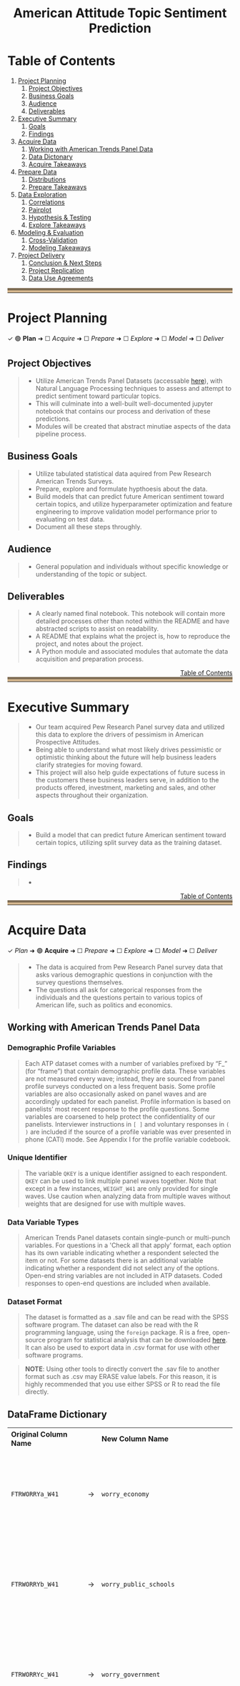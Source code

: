 <center><h1>American Attitude Topic Sentiment Prediction</center>

<a name ='toc'></a>
# Table of Contents 
1. [Project Planning](#project_planning)
    1. [Project Objectives](#project_objectives)
    2. [Business Goals](#business_goals)
    3. [Audience](#audience)
    4. [Deliverables](#deliverables)
2. [Executive Summary](#exe_sum)
    1. [Goals](#goals)
    2. [Findings](#findings)
3. [Acquire Data](#acquire)
    1. [Working with American Trends Panel Data](#working_with_data)
    2. [Data Dictonary](#data_dict) 
    3. [Acquire Takeaways](#acquire_takeaways)
4. [Prepare Data](#prep_data)
    1. [Distributions](#distributions)
    2. [Prepare Takeaways](#prepare_takeaways)
5. [Data Exploration](#explore)
    1. [Correlations](#correlations)
    2. [Pairplot](#pairplot)
    3. [Hypothesis & Testing](#hypotheses)
    4. [Explore Takeaways](#explore_takeaways)
6. [Modeling & Evaluation](#modeling)
    1. [Cross-Validation](#cross_validation)
    2. [Modeling Takeaways](#modeling_takeaways)
7. [Project Delivery](#delivery)
    1. [Conclusion & Next Steps](#conclusion_and_next_steps)
    2. [Project Replication](#replicate)
    3. [Data Use Agreements](#data_use)

<hr style="border-top: 10px groove tan; margin-top: 5px; margin-bottom: 5px"></hr>

<a name='project_planning'></a>
# Project Planning
✓ 🟢 **Plan** ➜ ☐ _Acquire_ ➜ ☐ _Prepare_ ➜ ☐ _Explore_ ➜ ☐ _Model_ ➜ ☐ _Deliver_

<a name='project_objectives'></a>
## Project Objectives 
> - Utilize American Trends Panel Datasets (accessable <a href="https://www.kaggle.com/shankanater/american-trends-panel-pewresearch/download">here</a>), with Natural Language Processing techniques to assess and attempt to predict sentiment toward particular topics.
> - This will culminate into a well-built well-documented jupyter notebook that contains our process and derivation of these predictions.
> - Modules will be created that abstract minutiae aspects of the data pipeline process.

<a name='business_goals'></a>
## Business Goals 
> - Utilize tabulated statistical data aquired from Pew Research American Trends Surveys.
> - Prepare, explore and formulate hypthoesis about the data.
> - Build models that can predict future American sentiment toward certain topics, and utilize hyperparameter optimization and feature engineering to improve validation model performance prior to evaluating on test data.
> - Document all these steps throughly.

<a name='audience'></a>
## Audience 
> - General population and individuals without specific knowledge or understanding of the topic or subject.

<a name='deliverables'></a>
## Deliverables
> - A clearly named final notebook. This notebook will contain more detailed processes other than noted within the README and have abstracted scripts to assist on readability.
> - A README that explains what the project is, how to reproduce the project, and notes about the project.
> - A Python module and associated modules that automate the data acquisition and preparation process. 

<div style="text-align: right"><a href='#toc'>Table of Contents</a></div>
<hr style="border-top: 10px groove tan; margin-top: 1px; margin-bottom: 1px"></hr>

<a name='exe_sum'></a>
# Executive Summary
> - Our team acquired Pew Research Panel survey data and utilized this data to explore the drivers of pessimism in American Prospective Attitudes.
> - Being able to understand what most likely drives pessimistic or optimistic thinking about the future will help business leaders clarify strategies for moving foward.
> - This project will also help guide expectations of future sucess in the customers these business leaders serve, in addition to the products offered, investment, marketing and sales, and other aspects throughout their organization. 

<a name='goals'></a>
## Goals
> - Build a model that can predict future American sentiment toward certain topics, utilizing split survey data as the training dataset.

<a name='findings'></a>
## Findings
> - 

<div style="text-align: right"><a href='#toc'>Table of Contents</a></div>
<hr style="border-top: 10px groove tan; margin-top: 1px; margin-bottom: 1px"></hr>

<a name='acquire'></a>
# Acquire Data
✓ _Plan_ ➜ 🟢 **Acquire** ➜ ☐ _Prepare_ ➜ ☐ _Explore_ ➜ ☐ _Model_ ➜ ☐ _Deliver_

> - The data is acquired from Pew Research Panel survey data that asks various demographic questions in conjunction with the survey questions themselves.
> - The questions all ask for categorical responses from the individuals and the questions pertain to various topics of American life, such as politics and economics.

<a name="working_with_data"></a>
## Working with American Trends Panel Data 

### Demographic Profile Variables
> Each ATP dataset comes with a number of variables prefixed by “F_” (for “frame”) that contain demographic profile data. These variables are not measured every wave; instead, they are sourced from panel profile surveys conducted on a less frequent basis. Some profile variables are also occasionally asked on panel waves and are accordingly updated for each panelist. Profile information is based on panelists’ most recent response to the profile questions. Some variables are coarsened to help protect the confidentiality of our panelists. Interviewer instructions in `[ ]` and voluntary responses in `( )` are included if the source of a profile variable was ever presented in phone (CATI) mode. See Appendix I for the profile variable codebook.

###  Unique Identifier
> The variable `QKEY` is a unique identifier assigned to each respondent. `QKEY` can be used to link multiple panel waves together. Note that except in a few instances, `WEIGHT_W41` are only provided for single waves. Use caution when analyzing data from multiple waves without weights that are designed for use with multiple waves.

### Data Variable Types
 > American Trends Panel datasets contain single-punch or multi-punch variables. For questions in a 'Check all that apply' format, each option has its own variable indicating whether a respondent selected the item or not. For some datasets there is an additional variable indicating whether a respondent did not select any of the options. Open-end string variables are not included in ATP datasets. Coded responses to open-end questions are included when available.

### Dataset Format
> The dataset is formatted as a .sav file and can be read with the SPSS software program. The dataset can also be read with the R programming language, using the `foreign` package. R is a free, open-source program for statistical analysis that can be downloaded <a href="https://cran.r-project.org/">here</a>. It can also be used to export data in .csv format for use with other software programs.

> **NOTE**: Using other tools to directly convert the .sav file to another format such as .csv may ERASE value
labels. For this reason, it is highly recommended that you use either SPSS or R to read the file directly.

<a name='data_dict'></a>
## DataFrame Dictionary

<table>
<th style="text-align:left">Original Column Name</th>
<th></th><th style="text-align:left">New Column Name</th><th style="text-align:center">Question</th><th style="text-align:center">Responses</th><tr>
        <td style="text-align:left"><code>FTRWORRYa_W41</code></td>
        <td style="text-align:right">&rarr;</td>
        <td style="text-align:left"><code>worry_economy</code></td>
        <td style="text-align:center">How worried are you, if at all, about the overall soundess of our economic system?</td>
        <td><ul>1 Not too worried</ul><ul>2 Fairly worried</ul><ul>3 Very worried</ul><ul>4 Not at all worried</ul><ul>5 Refused</ul></td>
    </tr><tr>
        <td style="text-align:left"><code>FTRWORRYb_W41</code></td>
        <td style="text-align:right">&rarr;</td>
        <td style="text-align:left"><code>worry_public_schools</code></td>
        <td style="text-align:center">How worried are you, if at all, about the ability of public schools to provide a quality education?</td>
        <td><ul>1 Fairly worried</ul><ul>2 Very worried</ul><ul>3 Not too worried</ul><ul>4 Not at all worried</ul><ul>5 Refused</ul></td>
    </tr><tr>
        <td style="text-align:left"><code>FTRWORRYc_W41</code></td>
        <td style="text-align:right">&rarr;</td>
        <td style="text-align:left"><code>worry_government</code></td>
        <td style="text-align:center">How worried are you, if at all, about the way the government in Washington works?</td>
        <td><ul>1 Fairly worried</ul><ul>2 Very worried</ul><ul>3 Not too worried</ul><ul>4 Not at all worried</ul><ul>5 Refused</ul></td>
    </tr><tr>
        <td style="text-align:left"><code>FTRWORRYd_W41</code></td>
        <td style="text-align:right">&rarr;</td>
        <td style="text-align:left"><code>worry_leaders</code></td>
        <td style="text-align:center">How worried are you, if at all, about the ability of political leaders to solve the country’s biggest problems?</td>
        <td><ul>1 Fairly worried</ul><ul>2 Very worried</ul><ul>3 Not too worried</ul><ul>4 Not at all worried</ul><ul>5 Refused</ul></td>
    </tr><tr>
        <td style="text-align:left"><code>FTRWORRYe_W41</code></td>
        <td style="text-align:right">&rarr;</td>
        <td style="text-align:left"><code>worry_morals</code></td>
        <td style="text-align:center">How worried are you, if at all, about the moral values of Americans?</td>
        <td><ul>1 Fairly worried</ul><ul>2 Very worried</ul><ul>3 Not too worried</ul><ul>4 Not at all worried</ul><ul>5 Refused</ul></td>
    </tr><tr>
        <td style="text-align:left"><code>FTRWORRYf_W41</code></td>
        <td style="text-align:right">&rarr;</td>
        <td style="text-align:left"><code>worry_climate</code></td>
        <td style="text-align:center">How worried are you, if at all, about climate change?</td>
        <td><ul>1 Not too worried</ul><ul>2 Not at all worried</ul><ul>3 Very worried</ul><ul>4 Fairly worried</ul><ul>5 Refused</ul></td>
    </tr><tr>
        <td style="text-align:left"><code>ELDCARE_W41eldcare</code></td>
        <td style="text-align:right">&rarr;</td>
        <td style="text-align:left"><code>elder_care</code></td>
        <td style="text-align:center">How worried are you, if at all, about climate change?</td>
        <td><ul>1 LESS prepared financially for retirement than older adults today</ul><ul>2 BETTER prepared financially for retirement than older adults are today</ul><ul>Refused</ul></td>
    </tr><tr>
        <td style="text-align:left"><code>ELDFINANCEF1_W41</code></td>
        <td style="text-align:right">&rarr;</td>
        <td style="text-align:left"><code>elder_finance_1</code></td>
        <td style="text-align:center">Who do you think will be mostly responsible for paying for the long-term care older Americans may need?</td>
        <td><ul>1 Family members</ul><ul>2 Older Americans themselves</ul><ul>3 Government</ul><ul>4 Refused</ul></td>
    </tr><tr>
        <td style="text-align:left"><code>ELDFINANCEF2_W41</code></td>
        <td style="text-align:right">&rarr;</td>
        <td style="text-align:left"><code>elder_finance_2</code></td>
        <td style="text-align:center">Who do you think should be mostly responsible for paying for the long-term care older Americans may need?</td>
        <td><ul>1 Government</ul><ul>2 Family members</ul><ul>3 Older Americans themselves</ul><ul>4 Refused</ul></td>
    </tr><tr>
        <td style="text-align:left"><code>GOVPRIOa_W41</code></td>
        <td style="text-align:right">&rarr;</td>
        <td style="text-align:left"><code>priority_debt</code></td>
        <td style="text-align:center">If you were deciding what the federal government should do to improve the quality of life for future generations, what priority would you give to the national debt?</td>
        <td><ul>1 A lower priority</ul><ul>2 A top priority</ul><ul>3 An important, but not a top priority</ul><ul>4 Should not be done</ul><ul>5 Refused</ul></td>
    </tr><tr>
        <td style="text-align:left"><code>GOVPRIOb_W41</code></td>
        <td style="text-align:right">&rarr;</td>
        <td style="text-align:left"><code>priority_education</code></td>
        <td style="text-align:center">If you were deciding what the federal government should do to improve the quality of life for future generations, what priority would you give to increasing spending for education?</td>
        <td><ul>1 An important, but not a top priority</ul><ul>2 A top priority</ul><ul>3 Should not be done</ul><ul>4 A lower priority</ul><ul>5 Refused</ul></td>
    </tr><tr>
        <td style="text-align:left"><code>GOVPRIOc_W41</code></td>
        <td style="text-align:right">&rarr;</td>
        <td style="text-align:left"><code>priority_healthcare</code></td>
        <td style="text-align:center">If you were deciding what the federal government should do to improve the quality of life for future generations, what priority would you give to providing high-quality, affordable health care to all Americans?</td>
        <td><ul>1 A lower priority</ul><ul>2 A top priority</ul><ul>3 An important, but not a top priority</ul><ul>4 Should not be done</ul><ul>5 Refused</ul></td>
    </tr><tr>
        <td style="text-align:left"><code>GOVPRIOd_W41</code></td>
        <td style="text-align:right">&rarr;</td>
        <td style="text-align:left"><code>priority_science</code></td>
        <td style="text-align:center">If you were deciding what the federal government should do to improve the quality of life for future generations, what priority would you give to increasing spending on scientific research?</td>
        <td><ul>1 An important, but not a top priority</ul><ul>2 A lower priority</ul><ul>3 Should not be done</ul><ul>4 A top priority</ul><ul>5 Refused</ul></td>
    </tr><tr>
        <td style="text-align:left"><code>GOVPRIOe_W41</code></td>
        <td style="text-align:right">&rarr;</td>
        <td style="text-align:left"><code>priority_inequality</code></td>
        <td style="text-align:center">If you were deciding what the federal government should do to improve the quality of life for future generations, what priority would you give to reducing the gap between the rich and the poor?</td>
        <td><ul>1 A top priority</ul><ul>2 An important, but not a top priority</ul><ul>3 A lower priority</ul><ul>4 Should not be done</ul><ul>5 Refused</ul></td>
    </tr><tr>
        <td style="text-align:left"><code>GOVPRIOfF1_W41</code></td>
        <td style="text-align:right">&rarr;</td>
        <td style="text-align:left"><code>priority_reduce_military</code></td>
        <td style="text-align:center">If you were deciding what the federal government should do to improve the quality of life for future generations, what priority would you give to reducing military spending?</td>
        <td><ul>1 A lower priority</ul><ul>2 An important, but not a top priority</ul><ul>3 Should not be done</ul><ul>4 A top priority</ul><ul>5 Refused</ul></td>
    </tr><tr>
        <td style="text-align:left"><code>GOVPRIOgF1_W41</code></td>
        <td style="text-align:right">&rarr;</td>
        <td style="text-align:left"><code>priority_undocumented_immigration</code></td>
        <td style="text-align:center">If you were deciding what the federal government should do to improve the quality of life for future generations, what priority would you give to reducing the number of undocumented immigrants coming into the US?</td>
        <td><ul>1 A top priority</ul><ul>2 An important, but not a top priority</ul><ul>3 A lower priority</ul><ul>4 Should not be done</ul><ul>5 Refused</ul></td>
    </tr><tr>
        <td style="text-align:left"><code>GOVPRIOhF1_W41</code></td>
        <td style="text-align:right">&rarr;</td>
        <td style="text-align:left"><code>priority_increase_social_security</code></td>
        <td style="text-align:center">If you were deciding what the federal government should do to improve the quality of life for future generations, what priority would you give to reducing spending on Social Security, Medicare and Medicaid?</td>
        <td><ul>1 A top priority</ul><ul>2 Should not be done</ul><ul>3 An important, but not a top priority</ul><ul>4 A lower priority</ul><ul>5 Refused</ul></td>
    </tr><tr>
        <td style="text-align:left"><code>GOVPRIOjF1_W41</code></td>
        <td style="text-align:right">&rarr;</td>
        <td style="text-align:left"><code>priority_avoid_tax_increase</code></td>
        <td style="text-align:center">If you were deciding what the federal government should do to improve the quality of life for future generations, what priority would you give to avoiding tax increases?</td>
        <td><ul>1 A top priority</ul><ul>2 An important, but not a top priority</ul><ul>3 A lower priority</ul><ul>4 Should not be done</ul><ul>5 Refused</ul></td>
    </tr><tr>
        <td style="text-align:left"><code>GOVPRIOkF2_W41</code></td>
        <td style="text-align:right">&rarr;</td>
        <td style="text-align:left"><code>priority_increase_military</code></td>
        <td style="text-align:center">If you were deciding what the federal government should do to improve the quality of life for future generations, what priority would you give to increasing military spending?</td>
        <td><ul>1 An important, but not a top priority</ul><ul>2 A lower priority</ul><ul>3 A top priority</ul><ul>4 Should not be done</ul><ul>5 Refused</ul></td>
    </tr><tr>
        <td style="text-align:left"><code>GOVPRIOlF2_W41</code></td>
        <td style="text-align:right">&rarr;</td>
        <td style="text-align:left"><code>priority_more_immigration</code></td>
        <td style="text-align:center">If you were deciding what the federal government should do to improve the quality of life for future generations, what priority would you give to allowing more immigrants into the US who come here legally?</td>
        <td><ul>1 Should not be done</ul><ul>2 An important, but not a top priority</ul><ul>3 A lower priority</ul><ul>4 A top priority</ul><ul>5 Refused</ul></td>
    </tr><tr>
        <td style="text-align:left"><code>GOVPRIOnF2_W41</code></td>
        <td style="text-align:right">&rarr;</td>
        <td style="text-align:left"><code>priority_reducing_spending_infrastructure</code></td>
        <td style="text-align:center">If you were deciding what the federal government should do to improve the quality of life for future generations, what priority would you give to reducing spending for roads, bridges and other infrastructure?</td>
        <td><ul>1 Should not be done</ul><ul>2 An important, but not a top priority</ul><ul>3 A top priority</ul><ul>4 A lower priority</ul><ul>5 Refused</ul></td>
    </tr><tr>
        <td style="text-align:left"><code>GOVPRIOoF2_W41</code></td>
        <td style="text-align:right">&rarr;</td>
        <td style="text-align:left"><code>priority_climate</code></td>
        <td style="text-align:center">If you were deciding what the federal government should do to improve the quality of life for future generations, what priority would you give to dealing with climate change?</td>
        <td><ul>2 An important, but not a top priority</ul><ul>3 A lower priority</ul><ul>4 Should not be done</ul><ul>5 Refused</ul></td>
    </tr><tr>
        <td style="text-align:left"><code>SOLVPROBa_W41</code></td>
        <td style="text-align:right">&rarr;</td>
        <td style="text-align:left"><code>sci_tech</code></td>
        <td style="text-align:center">In the future, what kind of an impact do you think Science and Technology will have in solving the biggest problems facing the country?</td>
        <td><ul>1 A very positive impact</ul><ul>2 A somewhat negative impact</ul><ul>3 A somewhat positive impact</ul><ul>4 A very negative impact</ul><ul>5 Refused</ul></td>
    </tr><tr>
        <td style="text-align:left"><code>SOLVPROBb_W41</code></td>
        <td style="text-align:right">&rarr;</td>
        <td style="text-align:left"><code>major_corps</code></td>
        <td style="text-align:center">In the future, what kind of an impact do you think Major Corporations will have in solving the biggest problems facing the country?</td>
        <td><ul>1 A somewhat positive impact</ul><ul>2 A somewhat negative impact</ul><ul>3 A very negative impact</ul><ul>4 A very positive impact</ul><ul>5 Refused</ul></td>
    </tr><tr>
        <td style="text-align:left"><code>SOLVPROBc_W41</code></td>
        <td style="text-align:right">&rarr;</td>
        <td style="text-align:left"><code>rel_groups</code></td>
        <td style="text-align:center">In the future, what kind of an impact do you think Religious Groups will have in solving the biggest problems facing the country?</td>
        <td><ul>1 A somewhat positive impact</ul><ul>2 A somewhat negative impact</ul><ul>3 A very positive impact</ul><ul>4 A very negative impact</ul><ul>5 Refused</ul></td>
    </tr><tr>
        <td style="text-align:left"><code>SOLVPROBdF1_W41</code></td>
        <td style="text-align:right">&rarr;</td>
        <td style="text-align:left"><code>gov_in_wash</code></td>
        <td style="text-align:center">In the future, what kind of an impact do you think the Government in Washington will have in solving the biggest problems facing the country?</td>
        <td><ul>1 A somewhat positive impact</ul><ul>2 A very negative impact</ul><ul>3 A somewhat negative impact</ul><ul>4 A very positive impact</ul><ul>5 Refused</ul></td>
    </tr><tr>
        <td style="text-align:left"><code>SOLVPROBeF2_W41</code></td>
        <td style="text-align:right">&rarr;</td>
        <td style="text-align:left"><code>state_local</code></td>
        <td style="text-align:center">In the future, what kind of an impact do you think State and Local Government will have in solving the biggest problems facing the country?</td>
        <td><ul>1 A somewhat negative impact</ul><ul>2 A very positive impact</ul><ul>3 A very negative impact</ul><ul>4 A somewhat positive impact</ul><ul>5 Refused</ul></td>
    </tr><tr>
        <td style="text-align:left"><code>SOLVPROBf_W41</code></td>
        <td style="text-align:right">&rarr;</td>
        <td style="text-align:left"><code>media</code></td>
        <td style="text-align:center">In the future, what kind of an impact do you think the News Media will have in solving the biggest problems facing the country?</td>
        <td><ul>1 A somewhat negative impact</ul><ul>2 A very negative impact</ul><ul>3 A somewhat positive impact</ul><ul>4 A very positive impact</ul><ul>5 Refused</ul></td>
    </tr><tr>
        <td style="text-align:left"><code>SOLVPROBg_W41</code></td>
        <td style="text-align:right">&rarr;</td>
        <td style="text-align:left"><code>military</code></td>
        <td style="text-align:center">In the future, what kind of an impact do you think the Military will have in solving the biggest problems facing the country?</td>
        <td><ul>1 A somewhat positive impact</ul><ul>2 A very positive impact</ul><ul>3 A very negative impact</ul><ul>4 A somewhat negative impact</ul><ul>5 Refused</ul></td>
    </tr><tr>
        <td style="text-align:left"><code>SOLVPROBh_W41</code></td>
        <td style="text-align:right">&rarr;</td>
        <td style="text-align:left"><code>college_uni</code></td>
        <td style="text-align:center">In the future, what kind of an impact do you think Colleges and Universities will have in solving the biggest problems facing the country?</td>
        <td><ul>1 A somewhat positive impact</ul><ul>2 A very negative impact</ul><ul>3 A very positive impact</ul><ul>4 A somewhat negative impact</ul><ul>5 Refused</ul></td>
    </tr><tr>
        <td style="text-align:left"><code>SOLVPROBi_W41</code></td>
        <td style="text-align:right">&rarr;</td>
        <td style="text-align:left"><code>schools</code></td>
        <td style="text-align:center">In the future, what kind of an impact do you think Public K-12 Schools will have in solving the biggest problems facing the country?</td>
        <td><ul>1 A somewhat positive impact</ul><ul>2 A very positive impact</ul><ul>3 A somewhat negative impact</ul><ul>4 A very negative impact</ul><ul>5 Refused</ul></td>
    </tr><tr>
        <td style="text-align:left"><code>HARASS1F1a_W41</code></td>
        <td style="text-align:right">&rarr;</td>
        <td style="text-align:left"><code>harass_false_f1</code></td>
        <td style="text-align:center">When it comes to sexual harassment and sexual assault in the workplace today, how much of a problem, if at all, would you say is women claiming they have experienced sexual harassment or assault when it hasn’t actually occurred?</td>
        <td><ul>1 Major problem</ul><ul>2 Minor problem</ul><ul>3 Not a problem</ul><ul>4 Refused</ul></td>
    </tr><tr>
        <td style="text-align:left"><code>HARASS1F1b_W41</code></td>
        <td style="text-align:right">&rarr;</td>
        <td style="text-align:left"><code>harass_fired_f1</code></td>
        <td style="text-align:center">When it comes to sexual harassment and sexual assault in the workplace today, how much of a problem, if at all, would you say is employers firing men who have been accused of sexual harassment or assault before finding out all the facts?</td>
        <td><ul>1 Major problem</ul><ul>3 Minor problem</ul><ul>4 Not a problem</ul><ul>2 Refused</ul></td>
    </tr><tr>
        <td style="text-align:left"><code>HARASS1F1c_W41</code></td>
        <td style="text-align:right">&rarr;</td>
        <td style="text-align:left"><code>harass_unpunished_f1</code></td>
        <td style="text-align:center">When it comes to sexual harassment and sexual assault in the workplace today, how much of a problem, if at all, would you say is men getting away with committing sexual harassment or assault?</td>
        <td><ul>1 Minor problem</ul><ul>2 Major problem</ul><ul>3 Not a problem</ul><ul>4 Refused</ul></td>
    </tr><tr>
        <td style="text-align:left"><code>HARASS1F1d_W41</code></td>
        <td style="text-align:right">&rarr;</td>
        <td style="text-align:left"><code>harass_unbelieved_f1</code></td>
        <td style="text-align:center">When it comes to sexual harassment and sexual assault in the workplace today, how much of a problem, if at all, would you say is women not being believed when they claim that they have experienced sexual harassment or assault</td>
        <td><ul>1 Minor problem</ul><ul>2 Major problem</ul><ul>3 Not a problem</ul><ul>4 Refused</ul></td>
    </tr><tr>
        <td style="text-align:left"><code>HARASS1NOWRKF2a_W41</code></td>
        <td style="text-align:right">&rarr;</td>
        <td style="text-align:left"><code>harass_false_f2</code></td>
        <td style="text-align:center">When it comes to sexual harassment and sexual assault today, how much of a problem, if at all, would you say is women claiming they have experienced sexual harassment or assault when it hasn’t actually occurred?</td>
        <td><ul>1 Minor problem</ul><ul>2 Major problem</ul><ul>3 Not a problem</ul><ul>4 Refused</ul></td>
    </tr><tr>
        <td style="text-align:left"><code>HARASS1NOWRKF2c_W41</code></td>
        <td style="text-align:right">&rarr;</td>
        <td style="text-align:left"><code>harass_unpunished_f2</code></td>
        <td style="text-align:center">When it comes to sexual harassment and sexual assault today, how much of a problem, if at all, would you say is men getting away with committing sexual harassment or assault?</td>
        <td><ul>1 Minor problem</ul><ul>2 Major problem</ul><ul>3 Not a problem</ul><ul>4 Refused</ul></td>
    </tr><tr>
        <td style="text-align:left"><code>HARASS1NOWRKF2d_W41</code></td>
        <td style="text-align:right">&rarr;</td>
        <td style="text-align:left"><code>harass_unbelieved_f2</code></td>
        <td style="text-align:center">When it comes to sexual harassment and sexual assault today, how much of a problem, if at all, would you say is women not being believed when they claim that they have experienced sexual harassment or assault?</td>
        <td><ul>1 Minor problem</ul><ul>2 Major problem</ul><ul>3 Not a problem</ul><ul>4 Refused</ul></td>
    </tr><tr>
        <td style="text-align:left"><code>HARASS3F1_W41</code></td>
        <td style="text-align:right">&rarr;</td>
        <td style="text-align:left"><code>harass_interactions_f1</code></td>
        <td style="text-align:center">Do you think the increased focus on sexual harassment and assault has made it easier or harder for men to know how to interact with women in the workplace, or hasn’t it made much difference?</td>
        <td><ul>1 Has made it harder for men</ul><ul>2 Hasn't made much difference</ul><ul>3 Has made it easier for men</ul><ul>4 Refused</ul></td>
    </tr><tr>
        <td style="text-align:left"><code>HARASS3NOWRKF2_W41</code></td>
        <td style="text-align:right">&rarr;</td>
        <td style="text-align:left"><code>harass_interactions_f2</code></td>
        <td style="text-align:center">Do you think the increased focus on sexual harassment and assault has made it easier or harder for men to know how to interact with women in the workplace, or hasn’t it made much difference?</td>
        <td><ul>1 Has made it harder for men</ul><ul>2 Has made it easier for men</ul><ul>3 Refused</ul></td>
    </tr><tr>
        <td style="text-align:left"><code>HARASS4_W41</code></td>
        <td style="text-align:right">&rarr;</td>
        <td style="text-align:left"><code>harass_personal_exp</code></td>
        <td style="text-align:center">Have you ever personally received unwanted sexual advances or verbal or physical harassment of a sexual nature? This can be in any circumstance, whether or not work-related.</td>
        <td><ul>1 Yes</ul><ul>2 No</ul><ul>3 Refused</ul></td>
    </tr><tr>
        <td style="text-align:left"><code>HARASS5_W41</code></td>
        <td style="text-align:right">&rarr;</td>
        <td style="text-align:left"><code>harass_sexual_personal_exp</code></td>
        <td style="text-align:center">Have you received unwanted sexual advances or verbal or physical harassment of a sexual nature…</td>
        <td><ul>1 Both</ul><ul>2 In a professional or work setting</ul><ul>3 Outside of a professional or work setting</ul><ul>4 Refused</ul></td>
    </tr><tr>
        <td style="text-align:left"><code>GNATPROB_W41</code></td>
        <td style="text-align:right">&rarr;</td>
        <td style="text-align:left"><code>worries_federal_government</code></td>
        <td style="text-align:center">Over the next 30 years, which of the following worries you more about the federal government?</td>
        <td><ul>1 That the government will be too involved in problems that should be left to businesses and individuals</ul><ul>2 That the government will do too little to solve problems facing the country</ul><ul>3 Refused</ul></td>
    </tr><tr>
        <td style="text-align:left"><code>WRKTRN1F1_W41</code></td>
        <td style="text-align:right">&rarr;</td>
        <td style="text-align:left"><code>most_responsible_for_workers_f1</code></td>
        <td style="text-align:center">Over the next 30 years, who should be MOST responsible for making sure American workers have the right skills and training to get a good job?</td>
        <td><ul>1 Employers</ul><ul>2 Individuals themselves</ul><ul>3 Government</ul><ul>4 The education system</ul><ul>5 Refused</ul></td>
    </tr><tr>
        <td style="text-align:left"><code>WRKTRN2F1_W41</code></td>
        <td style="text-align:right">&rarr;</td>
        <td style="text-align:left"><code>second_most_responsible_for_workers_f1</code></td>
        <td style="text-align:center">Who should be the SECOND-MOST responsible for making sure American workers have the right skills and training to get a good job?</td>
        <td><ul> (LIST WITH R’S ANSWER TO WRKTRN1F1 OMITTED)</ul><ul>1 The education system</ul><ul>2 Employers</ul><ul>3 Individuals themselves</ul><ul>4 Government</ul><ul>5 Refused</ul></td>
    </tr><tr>
        <td style="text-align:left"><code>WRKTRN2F2_W41</code></td>
        <td style="text-align:right">&rarr;</td>
        <td style="text-align:left"><code>second_most_responsible_for_workers_f2</code></td>
        <td style="text-align:center">Who should be the SECOND-MOST responsible for making sure young adults have the right skills and training to get a good job?</td>
        <td><ul> (LIST WITH R’S ANSWER TO WRKTRN1F1 OMITTED)</ul><ul>1 The education system</ul><ul>2 Government</ul><ul>3 Individuals themselves</ul><ul>4 Employers</ul><ul>5 Refused</ul></td>
    </tr><tr>
        <td style="text-align:left"><code>JOBSECURITY_W41</code></td>
        <td style="text-align:right">&rarr;</td>
        <td style="text-align:left"><code>job_security</code></td>
        <td style="text-align:center">By the year 2050, will the average working person in this country have…</td>
        <td><ul>1 Less job security</ul><ul>2 About the same</ul><ul>3 More job security</ul><ul>4 Refused</ul></td>
    </tr><tr>
        <td style="text-align:left"><code>JOBBENEFITS_W41</code></td>
        <td style="text-align:right">&rarr;</td>
        <td style="text-align:left"><code>job_benefits</code></td>
        <td style="text-align:center">Will the average working person in this country have employee benefits, such as health insurance, paid vacations and retirement plans that are…</td>
        <td><ul>1 Not as good as they are now</ul><ul>2 About the same as they are now</ul><ul>3 Better than they are now</ul><ul>4 Refused</ul></td>
    </tr><tr>
        <td style="text-align:left"><code>AUTOWKPLC_W41</code></td>
        <td style="text-align:right">&rarr;</td>
        <td style="text-align:left"><code>automation_good_or_bad</code></td>
        <td style="text-align:center">Overall, has the automation of jobs through new technology in the workplace…</td>
        <td><ul>1 Neither helped nor hurt</ul><ul>2 Mostly hurt American workers</ul><ul>3 Mostly helped American workers</ul><ul>4 Refused</ul></td>
    </tr><tr>
        <td style="text-align:left"><code>ROBWRK_W41</code></td>
        <td style="text-align:right">&rarr;</td>
        <td style="text-align:left"><code>replacement_by_robots_likelihood</code></td>
        <td style="text-align:center">Overall, how likely do you think it is that 30 years from now robots and computers will do much of the work currently done by humans? Do you think this will…</td>
        <td><ul>1 Probably not happen</ul><ul>2 Probably happen</ul><ul>3 Definitely happen</ul><ul>4 Definitely not happen</ul><ul>5 Refused</ul></td>
    </tr><tr>
        <td style="text-align:left"><code>ROBWRK2_W41</code></td>
        <td style="text-align:right">&rarr;</td>
        <td style="text-align:left"><code>replacement_by_robots_good_or_bad</code></td>
        <td style="text-align:center">If robots and computers do much of the work currently done by humans, do you think this would be…</td>
        <td><ul>1 A very bad thing for the country</ul><ul>2 A somewhat bad thing for the country</ul><ul>3 A somewhat good thing for the country</ul><ul>4 A very good thing for the country</ul><ul>5 Refused</ul></td>
    </tr><tr>
        <td style="text-align:left"><code>AUTOLKLY_W41</code></td>
        <td style="text-align:right">&rarr;</td>
        <td style="text-align:left"><code>likelihood_my_job_replaced_by_robots</code></td>
        <td style="text-align:center">Within the next 30 years, how likely do you think it is that the type of work that you do will be done by robots or computers? Do you think this will…</td>
        <td><ul>1 Definitely not happen</ul><ul>2 Probably happen</ul><ul>3 Probably not happen</ul><ul>4 Definitely happen</ul><ul>5 Refused</ul></td>
    </tr><tr>
        <td style="text-align:left"><code>ROBIMPACTa_W41</code></td>
        <td style="text-align:right">&rarr;</td>
        <td style="text-align:left"><code>robot_replacement_increase_inequality</code></td>
        <td style="text-align:center">If robots and computers perform most of the jobs currently being done by humans, do you think it is likely or not that inequality between the rich and the poor would increase?</td>
        <td><ul>1 Yes, likely</ul><ul>2 No, not likely</ul><ul>3 Refused</ul></td>
    </tr><tr>
        <td style="text-align:left"><code>ROBIMPACTb_W41</code></td>
        <td style="text-align:right">&rarr;</td>
        <td style="text-align:left"><code>robot_replacement_means_better_jobs_for_humans</code></td>
        <td style="text-align:center">If robots and computers perform most of the jobs currently being done by humans, do you think it is likely or not that the economy would create many new, better-paying jobs for humans?</td>
        <td><ul>1 Yes, likely</ul><ul>2 No, not likely</ul><ul>3 Refused</ul></td>
    </tr><tr>
        <td style="text-align:left"><code>LEGALIMG_W41</code></td>
        <td style="text-align:right">&rarr;</td>
        <td style="text-align:left"><code>legal_immigration_levels</code></td>
        <td style="text-align:center">In order to maintain the strength of the U.S. economy over the next 30 years, do you think that LEGAL immigration will need to be…</td>
        <td><ul>1 Maintained at current levels</ul><ul>2 Decreased</ul><ul>3 Increased</ul><ul>4 Refused</ul></td>
    </tr><tr>
        <td style="text-align:left"><code>FUTRCLASSa_W41</code></td>
        <td style="text-align:right">&rarr;</td>
        <td style="text-align:left"><code>share_americans_in_upper_class</code></td>
        <td style="text-align:center">Over the next 30 years, do you think the share of Americans who are in the Upper Class will increase, decrease, or stay about the same?</td>
        <td><ul>1 Increase</ul><ul>2 Decrease</ul><ul>3 Stay about the same</ul><ul>4 Refused</ul></td>
    </tr><tr>
        <td style="text-align:left"><code>FUTRCLASSb_W41</code></td>
        <td style="text-align:right">&rarr;</td>
        <td style="text-align:left"><code>share_americans_in_middle_class</code></td>
        <td style="text-align:center">Over the next 30 years, do you think the share of Americans who are in the Middle Class will increase, decrease, or stay about the same?</td>
        <td><ul>1 Increase</ul><ul>2 Decrease</ul><ul>3 Stay about the same</ul><ul>4 Refused</ul></td>
    </tr><tr>
        <td style="text-align:left"><code>FUTRCLASSc_W41</code></td>
        <td style="text-align:right">&rarr;</td>
        <td style="text-align:left"><code>share_americans_in_lower_class</code></td>
        <td style="text-align:center">Over the next 30 years, do you think the share of Americans who are in the Lower Class will increase, decrease, or stay about the same?</td>
        <td><ul>1 Increase</ul><ul>2 Decrease</ul><ul>3 Stay about the same</ul><ul>4 Refused</ul></td>
    </tr><tr>
        <td style="text-align:left"><code>F_EDUCCAT</code></td>
        <td style="text-align:right">&rarr;</td>
        <td style="text-align:left"><code>highest_education_three_categories</code></td>
        <td style="text-align:center">Three-way category coded from self-reported educational attainment.</td>
        <td><ul>1 College graduate+ (EDUC_ACS =11,12,13,14)</ul><ul>2 H.S. graduate or less (EDUC_ACS =1,2,3,4,5,6,7)</ul><ul>3 Some College (EDUC_ACS =8,9,10)</ul><ul>4 Don't know/Refused (EDUC_ACS =Refused)</ul></td>
    </tr><tr>
        <td style="text-align:left"><code>F_EDUCCAT2</code></td>
        <td style="text-align:right">&rarr;</td>
        <td style="text-align:left"><code>highest_education_six_categories</code></td>
        <td style="text-align:center">Six-way category coded from self-reported educational attainment.</td>
        <td><ul>5 Less than high school (EDUC_ACS=1,2,3,4,5)</ul><ul>2 High school graduate (EDUC_ACS =6,7)</ul><ul>6 Some college, no degree (EDUC_ACS=8,9)</ul><ul>3 Associate's degree (EDUC_ACS=10)</ul><ul>4 College graduate/some post grad (EDUC_ACS =11)</ul><ul>1 Postgraduate (EDUC_ACS =12,13,14)</ul><ul>7 Don't know/Refused (EDUC_ACS =Refused)</ul></td>
    </tr><tr>
        <td style="text-align:left"><code>F_HISP</code></td>
        <td style="text-align:right">&rarr;</td>
        <td style="text-align:left"><code>hispanic_or_latino</code></td>
        <td style="text-align:center">Are you of Hispanic, Latino, or Spanish origin, such as Mexican, Puerto Rican or Cuban?</td>
        <td><ul>1 No</ul><ul>2 Yes</ul><ul>3 Refused</ul></td>
    </tr><tr>
        <td style="text-align:left"><code>F_RACECMB</code></td>
        <td style="text-align:right">&rarr;</td>
        <td style="text-align:left"><code>race</code></td>
        <td style="text-align:center">Combining race.</td>
        <td><ul>1 White</ul><ul>2 Mixed Race</ul><ul>3 Or some other race</ul><ul>4 Black or African American</ul><ul>5 Asian or Asian-American</ul><ul>6 Refused</ul></td>
    </tr><tr>
        <td style="text-align:left"><code>F_RACETHN</code></td>
        <td style="text-align:right">&rarr;</td>
        <td style="text-align:left"><code>race_and_ethnicity</code></td>
        <td style="text-align:center">Race-ethnicity.</td>
        <td><ul>1 White non-Hispanic</ul><ul>2 Other</ul><ul>3 Hispanic</ul><ul>4 Black non-Hispanic</ul><ul>5 Refused</ul></td>
    </tr><tr>
        <td style="text-align:left"><code>F_NATIVITY</code></td>
        <td style="text-align:right">&rarr;</td>
        <td style="text-align:left"><code>birthplace</code></td>
        <td style="text-align:center">Were you born in the United States, on the island of Puerto Rico, or in another country?</td>
        <td><ul>1 U.S.</ul><ul>2 Another country</ul><ul>3 Puerto Rico</ul><ul>4 Other U.S. territory</ul><ul>5 Refused</ul></td>
    </tr><tr>
        <td style="text-align:left"><code>F_CITIZEN</code></td>
        <td style="text-align:right">&rarr;</td>
        <td style="text-align:left"><code>us_citizen</code></td>
        <td style="text-align:center">Are you a citizen of the United States?</td>
        <td><ul>1 Yes</ul><ul>2 No</ul><ul>3 Refused</ul></td>
    </tr><tr>
        <td style="text-align:left"><code>F_MARITAL</code></td>
        <td style="text-align:right">&rarr;</td>
        <td style="text-align:left"><code>marital_status</code></td>
        <td style="text-align:center">Marital status.</td>
        <td><ul>1 Married</ul><ul>2 Divorced</ul><ul>3 Never been married</ul><ul>4 Widowed</ul><ul>5 Living with a partner</ul><ul>6 Separated</ul><ul>7 Refused</ul></td>
    </tr><tr>
        <td style="text-align:left"><code>F_RELIG</code></td>
        <td style="text-align:right">&rarr;</td>
        <td style="text-align:left"><code>religion</code></td>
        <td style="text-align:center">Religion.</td>
        <td><ul>1 Roman Catholic</ul><ul>2 Protestant (for example, Baptist, Methodist, Non-denominational, Lutheran, Presbyterian, Pentecostal, Episcopalian, Refo</ul><ul>3 Nothing in particular</ul><ul>4 Atheist</ul><ul>5 Something else, Specify</ul><ul>6 Jewish</ul><ul>7 Agnostic</ul><ul>8 Mormon (Church of Jesus Christ of Latter-day Saints or LDS)</ul><ul>9 Hindu</ul><ul>10 Muslim</ul><ul>11 Orthodox (such as Greek, Russian, or some other Orthodox church)</ul><ul>12 Buddhist</ul><ul>13 Refused</ul></td>
    </tr><tr>
        <td style="text-align:left"><code>F_BORN</code></td>
        <td style="text-align:right">&rarr;</td>
        <td style="text-align:left"><code>evangelical_christian</code></td>
        <td style="text-align:center">Born-again or evangelical Christian.</td>
        <td><ul>1 No, not born-again or evangelical Christian</ul><ul>2 Yes, born-again or evangelical Christian</ul><ul>3 Refused</ul></td>
    </tr><tr>
        <td style="text-align:left"><code>F_ATTEND</code></td>
        <td style="text-align:right">&rarr;</td>
        <td style="text-align:left"><code>church_attendance</code></td>
        <td style="text-align:center">Aside from weddings and funerals, how often do you attend religious services?</td>
        <td><ul>1 A few times a year</ul><ul>2 More than once a week</ul><ul>3 Once a week</ul><ul>4 Seldom</ul><ul>5 Once or twice a month</ul><ul>6 Never</ul><ul>7 Refused</ul></td>
    </tr><tr>
        <td style="text-align:left"><code>F_PARTY_FINAL</code></td>
        <td style="text-align:right">&rarr;</td>
        <td style="text-align:left"><code>political_party_identity</code></td>
        <td style="text-align:center">In politics today, do you consider yourself a…</td>
        <td><ul>1 Democrat</ul><ul>2 Republican</ul><ul>3 Independent</ul><ul>4 Something else</ul><ul>5 Refused</ul></td>
    </tr><tr>
        <td style="text-align:left"><code>F_PARTYLN_FINAL</code></td>
        <td style="text-align:right">&rarr;</td>
        <td style="text-align:left"><code>political_party_lean</code></td>
        <td style="text-align:center">As of today do you lean more to…</td>
        <td><ul>1 The Republican Party</ul><ul>2 The Democratic Party</ul><ul>3 Refused</ul></td>
    </tr><tr>
        <td style="text-align:left"><code>F_PARTYSUM_FINAL</code></td>
        <td style="text-align:right">&rarr;</td>
        <td style="text-align:left"><code>summary_of_political_party_data</code></td>
        <td style="text-align:center">Party summary.</td>
        <td><ul>1 Dem/Lean Dem</ul><ul>2  Rep/Lean Rep</ul><ul>3 DK/Refused/No lean</ul></td>
    </tr><tr>
        <td style="text-align:left"><code>F_INCOME</code></td>
        <td style="text-align:right">&rarr;</td>
        <td style="text-align:left"><code>family_income_nine_categories</code></td>
        <td style="text-align:center">Family income.</td>
        <td><ul>1 Less than $10,000</ul><ul>2 $10,000 to less than $20,000</ul><ul>3 $20,000 to less than $30,000</ul><ul>4 $30,000 to less than $40,000</ul><ul>5 $40,000 to less than $50,000</ul><ul>6 $50,000 to less than $75,000</ul><ul>7 $75,000 to less than $100,000</ul><ul>8 $100,000 to less than $150,000</ul><ul>9 $150,000 or more</ul><ul>10 Refused</ul></td>
    </tr><tr>
        <td style="text-align:left"><code>F_INCOME_RECODE</code></td>
        <td style="text-align:right">&rarr;</td>
        <td style="text-align:left"><code>family_income_three_categories</code></td>
        <td style="text-align:center">Three-way category coded from self-reported family income.</td>
        <td><ul>1 <$30,000</ul><ul>2 $30-$74,999</ul><ul>3 $75,000+</ul><ul>4 Don't know/Refused</ul></td>
    </tr><tr>
        <td style="text-align:left"><code>F_REG</code></td>
        <td style="text-align:right">&rarr;</td>
        <td style="text-align:left"><code>registered_to_vote</code></td>
        <td style="text-align:center">Which of these statements best describes you?</td>
        <td><ul>1 You are ABSOLUTELY CERTAIN that you are registered to vote at your current address</ul><ul>2 You are NOT registered to vote at your current address</ul><ul>3 You are PROBABLY registered, but there is a chance your registration has lapsed</ul><ul>4 Refused</ul></td>
    </tr><tr>
        <td style="text-align:left"><code>F_IDEO</code></td>
        <td style="text-align:right">&rarr;</td>
        <td style="text-align:left"><code>political_views</code></td>
        <td style="text-align:center"></td>
        <td><ul>1 Liberal</ul><ul>2 Conservative</ul><ul>3 Moderate</ul><ul>4 Very conservative</ul><ul>5 Very liberal</ul><ul>6 Refused</ul></td>
    </tr><tr>
        <td style="text-align:left"><code>F_INTUSER</code></td>
        <td style="text-align:right">&rarr;</td>
        <td style="text-align:left"><code>internet_access</code></td>
        <td style="text-align:center">Do you personally have access to the internet at your home?</td>
        <td><ul>1 Internet User</ul><ul>2 Non Internet User</ul></td>
    </tr><tr>
        <td style="text-align:left"><code>F_VOLSUM</code></td>
        <td style="text-align:right">&rarr;</td>
        <td style="text-align:left"><code>volunteer</code></td>
        <td style="text-align:center">Do you personally have access to the internet at your home?</td>
        <td><ul>1 Yes</ul><ul>2 No</ul><ul>3 Refused</ul></td>
    </tr></table>


<a name='acquire_takeaways'></a>
## Takeaways from Acquire:
- We acquired a DataFrame from a Pew Research Panel survey which contained 2524 observations and 124 columns.
- Each row represents an individual American adult and his or her responses to the survey questions.
- Of our 124 columns, 2 are continuous and numeric: `qkey` and `weight`. The remaining 122 columns are categorical features. 
    - The `weight` column indicates the corresponding survey weight of each respondent in the sample. The survey weight indicates how representative an observation is of the total population.
- The survey results provide us with information regarding each respondents' views about the future of the United States. In addition,the acquired data contains demographic data for each respondent, including gender, race, income level, and political affiliation.


<div style="text-align: right"><a href='#toc'>Table of Contents</a></div>
<hr style="border-top: 10px groove tan; margin-top: 1px; margin-bottom: 1px"></hr>


<a name='prep_data'></a>
# Prepare Data
✓ _Plan_ ➜ ✓ _Acquire_ ➜ 🟢 **Prepare** ➜ ☐ _Explore_ ➜ ☐ _Model_ ➜ ☐ _Deliver_

> - 
> - 
> - 
> - 


<a name='prepare_takeaways'></a>
## Prepare Takeaways

> - 
                     
<div style="text-align: right"><a href='#toc'>Table of Contents</a></div>
<hr style="border-top: 10px groove tan; margin-top: 1px; margin-bottom: 1px"></hr>


<a name='explore'></a>
# Explore Data
✓ _Plan_ ➜ ✓ _Acquire_ ➜ ✓ _Prepare_ ➜ 🟢 **Explore** ➜ ☐ _Model_ ➜ ☐ _Deliver_

> - 
> - 
> - 
> - 

<a name='correlations'></a>
## Correlations


### Correlation Heatmap


### Correlations Table


<a name='pairplot'></a>
## Pair Plot

<a name='hypotheses'></a>
## Hypotheses & Testing

### Hypothesis 1
> - H<sub>0</sub>: 
> - H<sub>a</sub>: 
> - &#x0251;: 0.05

#### Hypothesis 1 Takeaways 
> - 
> - 

### Hypothesis 2
> - H<sub>0</sub>: 
> - H<sub>a</sub>: 
> - &#x0251; = 0.05

#### Hypothesis 2 Takeaways 
> - 
> - 

<a name='explore_takeaways'></a>
## Explore Takeaways

> - 
> - 
> - 
> - 


<div style="text-align: right"><a href='#toc'>Table of Contents</a></div>
<hr style="border-top: 10px groove tan; margin-top: 1px; margin-bottom: 1px"></hr>


<a name='modeling'></a>
# Modeling & Evaluation
✓ _Plan_ ➜ ✓ _Acquire_ ➜ ✓ _Prepare_ ➜ ✓ _Explore_ ➜ 🟢 **Model** ➜ ☐ _Deliver_

> - 
> - 

<a name='cross_validation'></a>
## Cross-Validation

<a name='modeling_takeaways'></a>
## Modeling Takeaways
> - 
> - 
> - 
> - 


<div style="text-align: right"><a href='#toc'>Table of Contents</a></div>
<hr style="border-top: 10px groove tan; margin-top: 1px; margin-bottom: 1px"></hr>

<a name='delivery'></a>
# Project Delivery
✓ _Plan_ ➜ ✓ _Acquire_ ➜ ✓ _Prepare_ ➜ ✓ _Explore_ ➜ ✓ _Model_ ➜ 🟢 **Deliver**

> - 
> - 

<a name='conclusion_and_next_steps'></a>
## Conclusion and Next Steps
> -
> -

<a name='replication'></a>
## Project Replication
> - Statistical data can be downloaded from <a href="https://www.kaggle.com/shankanater/american-trends-panel-pewresearch/download">here</a>.
> - You can read the SPSS Statistic data file with `pandas.read_spss("ATP W41.sav")`

<a name='data_use'></a>
## Data Use Agreements
> - The source of the data with express reference to the center in accordance with the following citation: “Pew Research Center’s American Trends Panel”
> - Any hypothesis, insight and or result within this project in no way implies or suggests as attributing a particular policy or lobbying objective or opinion to the Center, and
> - “The opinions expressed herein, including any implications for policy, are those of the author and not of Pew Research Center.”
> - More information on these user agreements can be found at <a href="https://www.pewresearch.org/about/terms-and-conditions/">Pew Research</a>.



<div style="text-align: right"><a href='#toc'>Table of Contents</a></div>
<hr style="border-top: 10px groove tan; margin-top: 1px; margin-bottom: 1px"></hr>